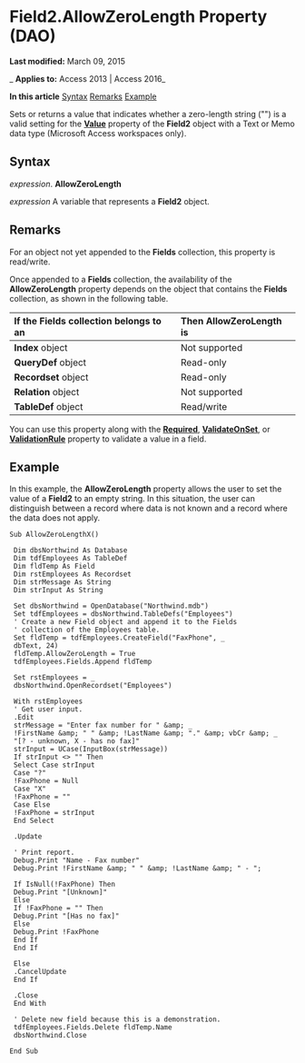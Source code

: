 
# Field2.AllowZeroLength Property (DAO)

 **Last modified:** March 09, 2015

 _ **Applies to:** Access 2013 | Access 2016_

 **In this article**
[Syntax](#sectionSection0)
[Remarks](#sectionSection1)
[Example](#sectionSection2)


Sets or returns a value that indicates whether a zero-length string ("") is a valid setting for the  **[Value](6c0f9a8d-f51a-b8cf-8830-f8d960a1d08c.md)** property of the **Field2** object with a Text or Memo data type (Microsoft Access workspaces only).

## Syntax
<a name="sectionSection0"> </a>

 _expression_. **AllowZeroLength**

 _expression_ A variable that represents a **Field2** object.


## Remarks
<a name="sectionSection1"> </a>

For an object not yet appended to the  **Fields** collection, this property is read/write.

Once appended to a  **Fields** collection, the availability of the **AllowZeroLength** property depends on the object that contains the **Fields** collection, as shown in the following table.



|**If the Fields collection belongs to an**|**Then AllowZeroLength is**|
|:-----|:-----|
|**Index** object|Not supported|
|**QueryDef** object|Read-only|
|**Recordset** object|Read-only|
|**Relation** object|Not supported|
|**TableDef** object|Read/write|
You can use this property along with the  **[Required](2f1dbdeb-a37a-59b2-fdc2-f16c7ae1a575.md)**, **[ValidateOnSet](00245a8a-a78f-b0a8-3eb3-11dd27873984.md)**, or **[ValidationRule](b07e644d-54d3-7199-6f99-178774e54398.md)** property to validate a value in a field.


## Example
<a name="sectionSection2"> </a>

In this example, the  **AllowZeroLength** property allows the user to set the value of a **Field2** to an empty string. In this situation, the user can distinguish between a record where data is not known and a record where the data does not apply.


```
Sub AllowZeroLengthX() 
 
 Dim dbsNorthwind As Database 
 Dim tdfEmployees As TableDef 
 Dim fldTemp As Field 
 Dim rstEmployees As Recordset 
 Dim strMessage As String 
 Dim strInput As String 
 
 Set dbsNorthwind = OpenDatabase("Northwind.mdb") 
 Set tdfEmployees = dbsNorthwind.TableDefs("Employees") 
 ' Create a new Field object and append it to the Fields 
 ' collection of the Employees table. 
 Set fldTemp = tdfEmployees.CreateField("FaxPhone", _ 
 dbText, 24) 
 fldTemp.AllowZeroLength = True 
 tdfEmployees.Fields.Append fldTemp 
 
 Set rstEmployees = _ 
 dbsNorthwind.OpenRecordset("Employees") 
 
 With rstEmployees 
 ' Get user input. 
 .Edit 
 strMessage = "Enter fax number for " &amp; _ 
 !FirstName &amp; " " &amp; !LastName &amp; "." &amp; vbCr &amp; _ 
 "[? - unknown, X - has no fax]" 
 strInput = UCase(InputBox(strMessage)) 
 If strInput <> "" Then 
 Select Case strInput 
 Case "?" 
 !FaxPhone = Null 
 Case "X" 
 !FaxPhone = "" 
 Case Else 
 !FaxPhone = strInput 
 End Select 
 
 .Update 
 
 ' Print report. 
 Debug.Print "Name - Fax number" 
 Debug.Print !FirstName &amp; " " &amp; !LastName &amp; " - "; 
 
 If IsNull(!FaxPhone) Then 
 Debug.Print "[Unknown]" 
 Else 
 If !FaxPhone = "" Then 
 Debug.Print "[Has no fax]" 
 Else 
 Debug.Print !FaxPhone 
 End If 
 End If 
 
 Else 
 .CancelUpdate 
 End If 
 
 .Close 
 End With 
 
 ' Delete new field because this is a demonstration. 
 tdfEmployees.Fields.Delete fldTemp.Name 
 dbsNorthwind.Close 
 
End Sub 

```

